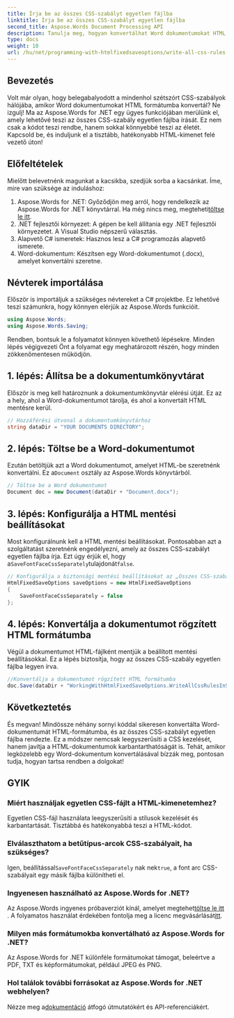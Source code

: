```yaml
---
title: Írja be az összes CSS-szabályt egyetlen fájlba
linktitle: Írja be az összes CSS-szabályt egyetlen fájlba
second_title: Aspose.Words Document Processing API
description: Tanulja meg, hogyan konvertálhat Word dokumentumokat HTML formátumba az Aspose.Words for .NET használatával, az összes CSS-szabállyal egyetlen fájlban a tisztább kód és a könnyebb karbantartás érdekében.
type: docs
weight: 10
url: /hu/net/programming-with-htmlfixedsaveoptions/write-all-css-rules-in-single-file/
---
```

## Bevezetés

Volt már olyan, hogy belegabalyodott a mindenhol szétszórt CSS-szabályok hálójába, amikor Word dokumentumokat HTML formátumba konvertál? Ne izgulj! Ma az Aspose.Words for .NET egy ügyes funkciójában merülünk el, amely lehetővé teszi az összes CSS-szabály egyetlen fájlba írását. Ez nem csak a kódot teszi rendbe, hanem sokkal könnyebbé teszi az életét. Kapcsold be, és induljunk el a tisztább, hatékonyabb HTML-kimenet felé vezető úton!

## Előfeltételek

Mielőtt belevetnénk magunkat a kacsikba, szedjük sorba a kacsánkat. Íme, mire van szüksége az induláshoz:

1.  Aspose.Words for .NET: Győződjön meg arról, hogy rendelkezik az Aspose.Words for .NET könyvtárral. Ha még nincs meg, megteheti[töltse le itt](https://releases.aspose.com/words/net/).
2. .NET fejlesztői környezet: A gépen be kell állítania egy .NET fejlesztői környezetet. A Visual Studio népszerű választás.
3. Alapvető C# ismeretek: Hasznos lesz a C# programozás alapvető ismerete.
4. Word-dokumentum: Készítsen egy Word-dokumentumot (.docx), amelyet konvertálni szeretne.

## Névterek importálása

Először is importáljuk a szükséges névtereket a C# projektbe. Ez lehetővé teszi számunkra, hogy könnyen elérjük az Aspose.Words funkcióit.

```csharp
using Aspose.Words;
using Aspose.Words.Saving;
```

Rendben, bontsuk le a folyamatot könnyen követhető lépésekre. Minden lépés végigvezeti Önt a folyamat egy meghatározott részén, hogy minden zökkenőmentesen működjön.

## 1. lépés: Állítsa be a dokumentumkönyvtárat

Először is meg kell határoznunk a dokumentumkönyvtár elérési útját. Ez az a hely, ahol a Word-dokumentumot tárolja, és ahol a konvertált HTML mentésre kerül.

```csharp
// Hozzáférési útvonal a dokumentumkönyvtárhoz
string dataDir = "YOUR DOCUMENTS DIRECTORY";
```

## 2. lépés: Töltse be a Word-dokumentumot

 Ezután betöltjük azt a Word dokumentumot, amelyet HTML-be szeretnénk konvertálni. Ez a`Document` osztály az Aspose.Words könyvtárból.

```csharp
// Töltse be a Word dokumentumot
Document doc = new Document(dataDir + "Document.docx");
```

## 3. lépés: Konfigurálja a HTML mentési beállításokat

 Most konfigurálnunk kell a HTML mentési beállításokat. Pontosabban azt a szolgáltatást szeretnénk engedélyezni, amely az összes CSS-szabályt egyetlen fájlba írja. Ezt úgy érjük el, hogy a`SaveFontFaceCssSeparately`tulajdonát`false`.

```csharp
// Konfigurálja a biztonsági mentési beállításokat az „Összes CSS-szabály írása egy fájlba” funkcióval
HtmlFixedSaveOptions saveOptions = new HtmlFixedSaveOptions 
{ 
    SaveFontFaceCssSeparately = false 
};
```

## 4. lépés: Konvertálja a dokumentumot rögzített HTML formátumba

Végül a dokumentumot HTML-fájlként mentjük a beállított mentési beállításokkal. Ez a lépés biztosítja, hogy az összes CSS-szabály egyetlen fájlba legyen írva.

```csharp
//Konvertálja a dokumentumot rögzített HTML formátumba
doc.Save(dataDir + "WorkingWithHtmlFixedSaveOptions.WriteAllCssRulesInSingleFile.html", saveOptions);
```

## Következtetés

És megvan! Mindössze néhány sornyi kóddal sikeresen konvertálta Word-dokumentumát HTML-formátumba, és az összes CSS-szabályt egyetlen fájlba rendezte. Ez a módszer nemcsak leegyszerűsíti a CSS kezelését, hanem javítja a HTML-dokumentumok karbantarthatóságát is. Tehát, amikor legközelebb egy Word-dokumentum konvertálásával bízzák meg, pontosan tudja, hogyan tartsa rendben a dolgokat!

## GYIK

### Miért használjak egyetlen CSS-fájlt a HTML-kimenetemhez?
Egyetlen CSS-fájl használata leegyszerűsíti a stílusok kezelését és karbantartását. Tisztábbá és hatékonyabbá teszi a HTML-kódot.

### Elválaszthatom a betűtípus-arcok CSS-szabályait, ha szükséges?
 Igen, beállítással`SaveFontFaceCssSeparately` nak nek`true`, a font arc CSS-szabályait egy másik fájlba különítheti el.

### Ingyenesen használható az Aspose.Words for .NET?
 Az Aspose.Words ingyenes próbaverziót kínál, amelyet megtehet[töltse le itt](https://releases.aspose.com/) . A folyamatos használat érdekében fontolja meg a licenc megvásárlását[itt](https://purchase.aspose.com/buy).

### Milyen más formátumokba konvertálható az Aspose.Words for .NET?
Az Aspose.Words for .NET különféle formátumokat támogat, beleértve a PDF, TXT és képformátumokat, például JPEG és PNG.

### Hol találok további forrásokat az Aspose.Words for .NET webhelyen?
 Nézze meg a[dokumentáció](https://reference.aspose.com/words/net/) átfogó útmutatókért és API-referenciákért.
